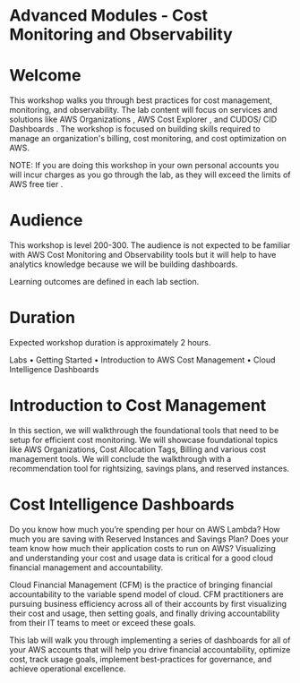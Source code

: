 # Advanced Modules - Cost Monitoring and Observability

# Welcome
This workshop walks you through best practices for cost management, monitoring, and observability. The lab content will focus on services and solutions like AWS Organizations , AWS Cost Explorer , and CUDOS/ CID Dashboards . The workshop is focused on building skills required to manage an organization's billing, cost monitoring, and cost optimization on AWS.

NOTE: If you are doing this workshop in your own personal accounts you will incur charges as you go through the lab, as they will exceed the limits of AWS free tier .

# Audience
This workshop is level 200-300. The audience is not expected to be familiar with AWS Cost Monitoring and Observability tools but it will help to have analytics knowledge because we will be building dashboards.

Learning outcomes are defined in each lab section.

# Duration
Expected workshop duration is approximately 2 hours.

Labs
• Getting Started
• Introduction to AWS Cost Management
• Cloud Intelligence Dashboards

# Introduction to Cost Management
In this section, we will walkthrough the foundational tools that need to be setup for efficient cost monitoring. We will showcase foundational topics like AWS Organizations, Cost Allocation Tags, Billing and various cost management tools. We will conclude the walkthrough with a recommendation tool for rightsizing, savings plans, and reserved instances.

# Cost Intelligence Dashboards
Do you know how much you’re spending per hour on AWS Lambda? How much you are saving with Reserved Instances and Savings Plan? Does your team know how much their application costs to run on AWS? Visualizing and understanding your cost and usage data is critical for a good cloud financial management and accountability.

Cloud Financial Management (CFM) is the practice of bringing financial accountability to the variable spend model of cloud. CFM practitioners are pursuing business efficiency across all of their accounts by first visualizing their cost and usage, then setting goals, and finally driving accountability from their IT teams to meet or exceed these goals.

This lab will walk you through implementing a series of dashboards for all of your AWS accounts that will help you drive financial accountability, optimize cost, track usage goals, implement best-practices for governance, and achieve operational excellence.